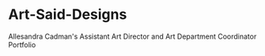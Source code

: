 # Art-Said-Designs
Allesandra Cadman's Assistant Art Director and Art Department Coordinator Portfolio
